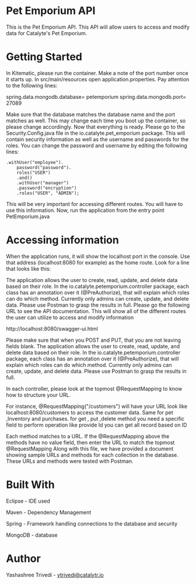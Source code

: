 # Pet Emporium API
This is the Pet Emporium API. This API will allow users to access and modify data for Catalyte's Pet Emporium.


# Getting Started
In Kitematic, please run the container. Make a note of the port number once it starts up. In src/main/resources open application.properties. Pay attention to the following lines:

   spring.data.mongodb.database= petemporium
    spring.data.mongodb.port= 27089

Make sure that the database matches the database name and the port matches as well. This may change each time you boot up the container, so please change accordingly.
Now that everything is ready. Please go to the Security.Config.java file in the io.catalyte.pet_emporium package. This will contain security information as well as the username and passwords for the roles. You can change the password  and username by editing the following lines:


    .withUser("employee").
        password("password").
        roles("USER")
        .and()
        .withUser("manager")
        .password("encryption")
        .roles("USER", "ADMIN");

This will be very important for accessing different routes. You will have to use this information.
Now, run the application from the entry point PetEmporium.java



# Accessing information


When the application runs, it will show the localhost port in the console. Use that address (localhost:8080 for example) as the home route.
Look for a line that looks like this:


The application allows the user to create, read, update, and delete data based on their role. In the io.catalyte.petemporium.controller package, each class has an annotation over it (@PreAuthorize), that will explain which roles can do which method. Currently only admins can create, update, and delete data. Please use Postman to grasp the results in full.
Please go the following URL to see the API documentation. This will show all of the different routes the user can utilize to access and modify information


http://localhost:8080/swagger-ui.html

Please make sure that when you POST and PUT, that you are not leaving fields blank. 
The application allows the user to create, read, update, and delete data based on their role. In the io.catalyte.petemporium.controller package, each class has an annotation over it (@PreAuthorize), that will explain which roles can do which method. Currently only admins can create, update, and delete data. Please use Postman to grasp the results in full.

In each controller, please look at the topmost @RequestMapping to know how to structure your URL.

For instance, @RequestMapping("/customers") will have your URL look like localhost:8080/customers to access the customer data. Same for pet ,Inventory and purchases. for get , put ,delete method you need a specific field to perform operation like  provide Id you can get all record based on ID


Each method matches to a URL. If the @RequestMapping above the methods have no value field, then enter the URL to match the topmost @RequestMapping
Along with this file, we have provided a document showing sample URLs and methods for each collection in the database. These URLs and methods were tested with Postman.




# Built With

Eclipse - IDE used

Maven - Dependency Management

Spring - Framework handling connections to the database and security

MongoDB - database


# Author

Yashashree Trivedi - ytrivedi@catalytr.io